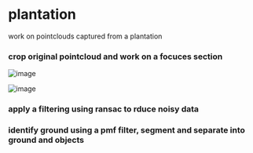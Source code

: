 # plantation
work on pointclouds captured from a plantation 


### crop original pointcloud and work on a focuces section


![image](https://github.com/tshiamor/plantation/assets/56265291/c5216657-8c62-4262-804f-1cdd967b5255)

![image](https://github.com/tshiamor/plantation/assets/56265291/11983cff-d15f-4314-80b4-7f27ebb206bf)






### apply a filtering using ransac to rduce noisy data



### identify ground using a pmf filter, segment and separate into ground and objects 

